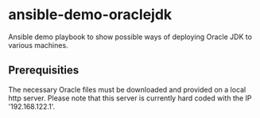 # ansible-demo-oraclejdk
Ansible demo playbook to show possible ways of deploying Oracle JDK to various machines.

## Prerequisities
The necessary Oracle files must be downloaded and provided on a local http server. Please note that this server is currently hard coded with the IP '192.168.122.1'.
